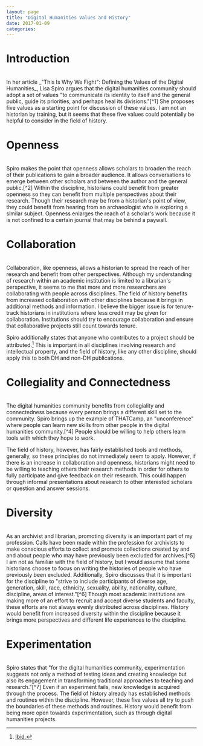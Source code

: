 ```yaml
---
layout: page
title: "Digital Humanities Values and History"
date: 2017-01-09
categories:
---
```


# Introduction
<br/>
In her article _"This Is Why We Fight": Defining the Values of the Digital Humanities_, Lisa Spiro argues that the digital humanities community should adopt a set of values "to communicate its identity to itself and the general public, guide its priorities, and perhaps heal its divisions."[^1] She proposes five values as a starting point for discussion of these values. I am not an historian by training, but it seems that these five values could potentially be helpful to consider in the field of history.

# Openness
<br/>
Spiro makes the point that openness allows scholars to broaden the reach of their publications to gain a broader audience. It allows conversations to emerge between other scholars and between the author and the general public.[^2] Within the discipline, historians could benefit from greater openness so they can benefit from multiple perspectives about their research. Though their research may be from a historian's point of view, they could benefit from hearing from an archaeologist who is exploring a similar subject. Openness enlarges the reach of a scholar's work because it is not confined to a certain journal that may be behind a paywall.

# Collaboration
<br/>
Collaboration, like openness, allows a historian to spread the reach of her research and benefit from other perspectives. Although my understanding of research within an academic institution is limited to a librarian's perspective, it seems to me that more and more researchers are collaborating with people across disciplines. The field of history benefits from increased collaboration with other disciplines because it brings in additional methods and information. I believe the bigger issue is for tenure-track historians in institutions where less credit may be given for collaboration. Institutions should try to encourage collaboration and ensure that collaborative projects still count towards tenure.

Spiro additionally states that anyone who contributes to a project should be attributed.[^3] This is important in all disciplines involving research and intellectual property, and the field of history, like any other discipline, should apply this to both DH and non-DH publications.

# Collegiality and Connectedness
<br/>
The digital humanities community benefits from collegiality and connectedness because every person brings a different skill set to the community. Spiro brings up the example of THATCamp, an "unconference" where people can learn new skills from other people in the digital humanities community.[^4] People should be willing to help others learn tools with which they hope to work.

The field of history, however, has fairly established tools and methods, generally, so these principles do not immediately seem to apply. However, if there is an increase in collaboration and openness, historians might need to be willing to teaching others their research methods in order for others to fully participate and give feedback on their research. This could happen through informal presentations about research to other interested scholars or question and answer sessions.

# Diversity
<br/>
As an archivist and librarian, promoting diversity is an important part of my profession. Calls have been made within the profession for archivists to make conscious efforts to collect and promote collections created by and and about people who may have previously been excluded for archives.[^5] I am not as familiar with the field of history, but I would assume that some historians choose to focus on writing the histories of people who have previously been excluded. Additionally, Spiro discusses that it is important for the discipline to "strive to include participants of diverse age, generation, skill, race, ethnicity, sexuality, ability, nationality, culture, discipline, areas of interest."[^6] Though most academic institutions are making more of an effort to recruit and accept diverse students and faculty, these efforts are not always evenly distributed across disciplines. History would benefit from increased diversity within the discipline because it brings more perspectives and different life experiences to the discipline.

# Experimentation
<br/>
Spiro states that "for the digital humanities community, experimentation suggests not only a method of testing ideas and creating knowledge but also its engagement in transforming traditional approaches to teaching and research."[^7] Even if an experiment fails, new knowledge is acquired through the process. The field of history already has established methods and routines within the discipline. However, these five values all try to push the boundaries of these methods and routines. History would benefit from being more open towards experimentation, such as through digital humanities projects.


[^1]: [Spiro, _"This Is Why We Fight": Defining the Values of the Digital Humanities_](http://dhdebates.gc.cuny.edu/debates/text/13)
[^2]: [Ibid.](http://dhdebates.gc.cuny.edu/debates/text/13)
[^3]: [Ibid.](http://dhdebates.gc.cuny.edu/debates/text/13)
[^4]: [Ibid.](http://dhdebates.gc.cuny.edu/debates/text/13)
[^5]: David Wallace, "Locating Agency: Interdisciplinary Perspectives on Professional Ethics and Archival Morality."
[^6]: [Spiro, _"This Is Why We Fight": Defining the Values of the Digital Humanities_](http://dhdebates.gc.cuny.edu/debates/text/13)
[^7]: [Ibid.](http://dhdebates.gc.cuny.edu/debates/text/13)
